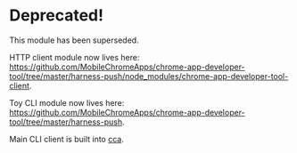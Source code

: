 # Deprecated!

This module has been superseded.

HTTP client module now lives here: https://github.com/MobileChromeApps/chrome-app-developer-tool/tree/master/harness-push/node_modules/chrome-app-developer-tool-client.

Toy CLI module now lives here: https://github.com/MobileChromeApps/chrome-app-developer-tool/tree/master/harness-push.

Main CLI client is built into [cca](https://www.npmjs.org/package/cca).

